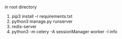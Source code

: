 in root directory
1. pip3 install -r requirements.txt
2. python3 manage.py runserver
3. redis-server
4. python3 -m celery -A sessionManager worker -l info
